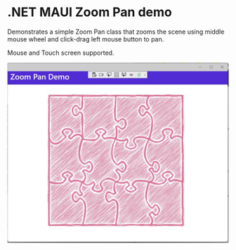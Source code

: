 # .NET MAUI Zoom Pan demo


Demonstrates a simple Zoom Pan class that zooms the scene using middle mouse wheel and click-drag left mouse button to pan.

Mouse and Touch screen supported. 

![alt text](https://github.com/timskillman/NET-MAUI/blob/main/Zoom.Pan.Demo/ZoomPanDemo/Images/Screenshot.jpg "Screenshot")

